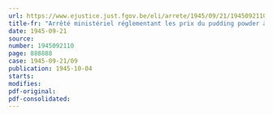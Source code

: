 ```yaml
---
url: https://www.ejustice.just.fgov.be/eli/arrete/1945/09/21/1945092110/justel
title-fr: "Arrêté ministériel réglementant les prix du pudding powder à base de fleur de maïs"
date: 1945-09-21
source:
number: 1945092110
page: 888888
case: 1945-09-21/09
publication: 1945-10-04
starts:
modifies:
pdf-original:
pdf-consolidated:
---
```


